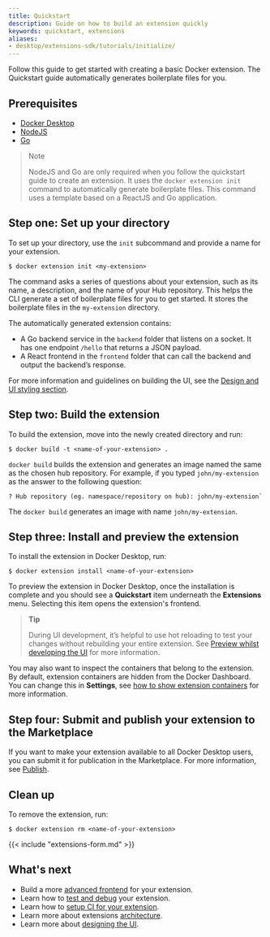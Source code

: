 ```yaml
---
title: Quickstart
description: Guide on how to build an extension quickly
keywords: quickstart, extensions
aliases:
- desktop/extensions-sdk/tutorials/initialize/
---
```


Follow this guide to get started with creating a basic Docker extension. The Quickstart guide automatically generates boilerplate files for you.

## Prerequisites

- [Docker Desktop](../release-notes.md)
- [NodeJS](https://nodejs.org/)
- [Go](https://go.dev/dl/)

> Note
>
> NodeJS and Go are only required when you follow the quickstart guide to create an extension. It uses the `docker extension init` command to automatically generate boilerplate files. This command uses a template based on a ReactJS and Go application.

## Step one: Set up your directory

To set up your directory, use the `init` subcommand and provide a name for your extension.

```console
$ docker extension init <my-extension>
```

The command asks a series of questions about your extension, such as its name, a description, and the name of your Hub repository. This helps the CLI generate a set of boilerplate files for you to get started. It stores the boilerplate files in the `my-extension` directory.

The automatically generated extension contains:

- A Go backend service in the `backend` folder that listens on a socket. It has one endpoint `/hello` that returns a JSON payload.
- A React frontend in the `frontend` folder that can call the backend and output the backend’s response.

For more information and guidelines on building the UI, see the [Design and UI styling section](design/design-guidelines.md).

## Step two: Build the extension

To build the extension, move into the newly created directory and run:

```console
$ docker build -t <name-of-your-extension> .
```

`docker build` builds the extension and generates an image named the same as the chosen hub repository. For example, if you typed `john/my-extension` as the answer to the following question:

```console
? Hub repository (eg. namespace/repository on hub): john/my-extension`
```

The `docker build` generates an image with name `john/my-extension`.

## Step three: Install and preview the extension

To install the extension in Docker Desktop, run:

```console
$ docker extension install <name-of-your-extension>
```

To preview the extension in Docker Desktop, once the installation is complete and you should
see a **Quickstart** item underneath the **Extensions** menu. Selecting this item opens the extension's frontend.

> **Tip**
>
> During UI development, it’s helpful to use hot reloading to test your changes without rebuilding your entire
> extension. See [Preview whilst developing the UI](dev/test-debug.md#hot-reloading-whilst-developing-the-ui) for more information.

You may also want to inspect the containers that belong to the extension. By default, extension containers are
hidden from the Docker Dashboard. You can change this in **Settings**, see
[how to show extension containers](dev/test-debug.md#show-the-extension-containers) for more information.

## Step four: Submit and publish your extension to the Marketplace

If you want to make your extension available to all Docker Desktop users, you can submit it for publication in the Marketplace. For more information, see [Publish](extensions/index.md).

## Clean up

To remove the extension, run:

```console
$ docker extension rm <name-of-your-extension>
```

{{< include "extensions-form.md" >}}

## What's next

- Build a more [advanced frontend](build/frontend-extension-tutorial.md) for your extension.
- Learn how to [test and debug](dev/test-debug.md) your extension.
- Learn how to [setup CI for your extension](dev/continuous-integration.md).
- Learn more about extensions [architecture](architecture/index.md).
- Learn more about [designing the UI](design/design-guidelines.md).